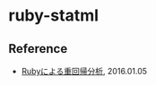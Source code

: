 # ruby-statml

## Reference

- [Rubyによる重回帰分析](https://nacl-ltd.github.io/2016/01/05/multiple-regression-analysis.html), 2016.01.05

